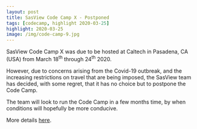 ```yaml
---
layout: post
title: SasView Code Camp X - Postponed
tags: [codecamp, highlight 2020-03-25]
highlight: 2020-03-25
image: /img/code-camp-9.jpg
---
```


SasView Code Camp X was due to be hosted at Caltech in Pasadena, CA (USA) from 
March 18<sup>th</sup> through 24<sup>th</sup> 2020.

However, due to concerns arising from the Covid-19 outbreak, and the increasing 
restrictions on travel that are being imposed, the SasView team has decided, 
with some regret, that it has no choice but to postpone the Code Camp.

The team will look to run the Code Camp in a few months time, by when conditions 
will hopefully be more conducive.

More details [here](https://github.com/SasView/sasview/wiki/CodeCampX).
